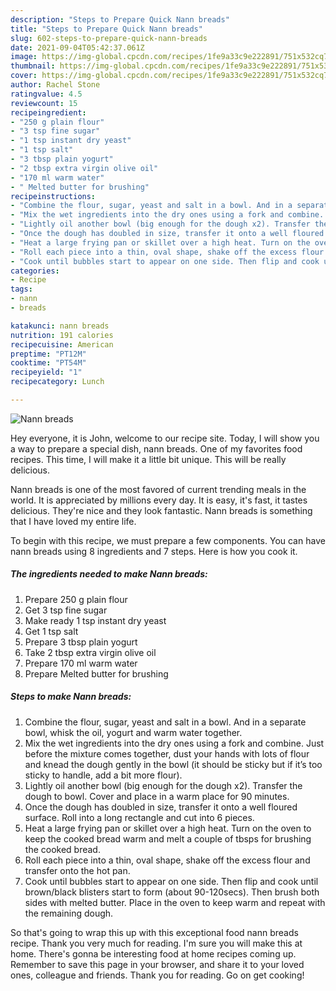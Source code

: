 ```yaml
---
description: "Steps to Prepare Quick Nann breads"
title: "Steps to Prepare Quick Nann breads"
slug: 602-steps-to-prepare-quick-nann-breads
date: 2021-09-04T05:42:37.061Z
image: https://img-global.cpcdn.com/recipes/1fe9a33c9e222891/751x532cq70/nann-breads-recipe-main-photo.jpg
thumbnail: https://img-global.cpcdn.com/recipes/1fe9a33c9e222891/751x532cq70/nann-breads-recipe-main-photo.jpg
cover: https://img-global.cpcdn.com/recipes/1fe9a33c9e222891/751x532cq70/nann-breads-recipe-main-photo.jpg
author: Rachel Stone
ratingvalue: 4.5
reviewcount: 15
recipeingredient:
- "250 g plain flour"
- "3 tsp fine sugar"
- "1 tsp instant dry yeast"
- "1 tsp salt"
- "3 tbsp plain yogurt"
- "2 tbsp extra virgin olive oil"
- "170 ml warm water"
- " Melted butter for brushing"
recipeinstructions:
- "Combine the flour, sugar, yeast and salt in a bowl. And in a separate bowl, whisk the oil, yogurt and warm water together."
- "Mix the wet ingredients into the dry ones using a fork and combine. Just before the mixture comes together, dust your hands with lots of flour and knead the dough gently in the bowl (it should be sticky but if it’s too sticky to handle, add a bit more flour)."
- "Lightly oil another bowl (big enough for the dough x2). Transfer the dough to bowl. Cover and place in a warm place for 90 minutes."
- "Once the dough has doubled in size, transfer it onto a well floured surface. Roll into a long rectangle and cut into 6 pieces."
- "Heat a large frying pan or skillet over a high heat. Turn on the oven to keep the cooked bread warm and melt a couple of tbsps for brushing the cooked bread."
- "Roll each piece into a thin, oval shape, shake off the excess flour and transfer onto the hot pan."
- "Cook until bubbles start to appear on one side. Then flip and cook until brown/black blisters start to form (about 90-120secs). Then brush both sides with melted butter. Place in the oven to keep warm and repeat with the remaining dough."
categories:
- Recipe
tags:
- nann
- breads

katakunci: nann breads 
nutrition: 191 calories
recipecuisine: American
preptime: "PT12M"
cooktime: "PT54M"
recipeyield: "1"
recipecategory: Lunch

---
```



![Nann breads](https://img-global.cpcdn.com/recipes/1fe9a33c9e222891/751x532cq70/nann-breads-recipe-main-photo.jpg)

Hey everyone, it is John, welcome to our recipe site. Today, I will show you a way to prepare a special dish, nann breads. One of my favorites food recipes. This time, I will make it a little bit unique. This will be really delicious.

Nann breads is one of the most favored of current trending meals in the world. It is appreciated by millions every day. It is easy, it's fast, it tastes delicious. They're nice and they look fantastic. Nann breads is something that I have loved my entire life.




To begin with this recipe, we must prepare a few components. You can have nann breads using 8 ingredients and 7 steps. Here is how you cook it.

<!--inarticleads1-->

##### The ingredients needed to make Nann breads:

1. Prepare 250 g plain flour
1. Get 3 tsp fine sugar
1. Make ready 1 tsp instant dry yeast
1. Get 1 tsp salt
1. Prepare 3 tbsp plain yogurt
1. Take 2 tbsp extra virgin olive oil
1. Prepare 170 ml warm water
1. Prepare  Melted butter for brushing




<!--inarticleads2-->

##### Steps to make Nann breads:

1. Combine the flour, sugar, yeast and salt in a bowl. And in a separate bowl, whisk the oil, yogurt and warm water together.
1. Mix the wet ingredients into the dry ones using a fork and combine. Just before the mixture comes together, dust your hands with lots of flour and knead the dough gently in the bowl (it should be sticky but if it’s too sticky to handle, add a bit more flour).
1. Lightly oil another bowl (big enough for the dough x2). Transfer the dough to bowl. Cover and place in a warm place for 90 minutes.
1. Once the dough has doubled in size, transfer it onto a well floured surface. Roll into a long rectangle and cut into 6 pieces.
1. Heat a large frying pan or skillet over a high heat. Turn on the oven to keep the cooked bread warm and melt a couple of tbsps for brushing the cooked bread.
1. Roll each piece into a thin, oval shape, shake off the excess flour and transfer onto the hot pan.
1. Cook until bubbles start to appear on one side. Then flip and cook until brown/black blisters start to form (about 90-120secs). Then brush both sides with melted butter. Place in the oven to keep warm and repeat with the remaining dough.




So that's going to wrap this up with this exceptional food nann breads recipe. Thank you very much for reading. I'm sure you will make this at home. There's gonna be interesting food at home recipes coming up. Remember to save this page in your browser, and share it to your loved ones, colleague and friends. Thank you for reading. Go on get cooking!

